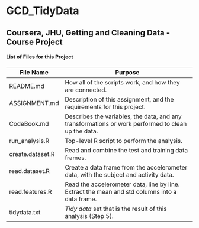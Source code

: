 
# GCD_TidyData
## Coursera, JHU, Getting and Cleaning Data - Course Project
  
#### List of Files for this Project  

File Name | Purpose
--------- | -------
README.md | How all of the scripts work, and how they are connected.
ASSIGNMENT.md | Description of this assignment, and the requirements for this project.
CodeBook.md | Describes the variables, the data, and any transformations or work performed to clean up the data.
run_analysis.R | Top-level R script to perform the analysis.
create.dataset.R | Read and combine the test and training data frames.
read.dataset.R | Create a data frame from the accelerometer data, with the subject and activity data.
read.features.R | Read the accelerometer data, line by line.  Extract the mean and std columns into a data frame.
tidydata.txt | *Tidy data* set that is the result of this analysis (Step 5).
